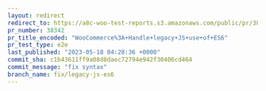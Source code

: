 ```yaml
---
layout: redirect
redirect_to: https://a8c-woo-test-reports.s3.amazonaws.com/public/pr/38342/e2e/index.html
pr_number: 38342
pr_title_encoded: "WooCommerce%3A+Handle+legacy+JS+use+of+ES6"
pr_test_type: e2e
last_published: "2023-05-18 04:28:36 +0000"
commit_sha: c1b43611ff9a08d8daec72794e942f30406cd464
commit_message: "fix syntax"
branch_name: fix/legacy-js-es6
---
```

